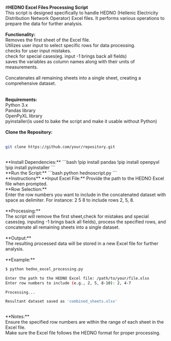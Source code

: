#**HEDNO Excel Files Processing Script**  <br>
This script is designed specifically to handle HEDNO (Hellenic Electricity Distribution Network Operator) Excel files. It performs various operations to prepare the data for further analysis.  <br>
  <br>
**Functionality:**  <br>
Removes the first sheet of the Excel file. <br> 
Utilizes user input to select specific rows for data processing.  <br>
checks for user input mistakes.  <br>
check for special cases(eg. input -1 brings back all fields)  <br>
saves the variables as column names along with their units of measurements. <br>   
Concatenates all remaining sheets into a single sheet, creating a comprehensive dataset.<br>    
  <br>
**Requirements:**  <br>
Python 3.x<br>
Pandas library<br>
OpenPyXL library<br>
pyinstaller(is used to bake the script and make it usable without Python)<br>
  <br>
**Clone the Repository:**<br>
  <br>
```bash
git clone https://github.com/your/repository.git
```
<br>
**Install Dependencies:**
```bash
!pip install pandas 
!pip install openpyxl
!pip install pyinstaller 
```
<br>
**Run the Script:**  
```bash
python hednoscript.py  
```
<br>
**Instructions**
**Input Excel File:**
Provide the path to the HEDNO Excel file when prompted.  
  <br>
**Row Selection:**  <br>
Enter the row numbers you want to include in the concatenated dataset with space as delimiter. For instance: 2 5 8 to include rows 2, 5, 8.<br>  
 <br>   
**Processing:**<br>  
The script will remove the first sheet,check for mistakes and special cases(eg. inputing -1 brings back all fields), process the specified rows, and concatenate all remaining sheets into a single dataset.<br>
  <br>
**Output:**<br>
The resulting processed data will be stored in a new Excel file for further analysis.<br>
  <br>
**Example:**

```bash
$ python hedno_excel_processing.py

Enter the path to the HEDNO Excel file: /path/to/your/file.xlsx
Enter row numbers to include (e.g., 2, 5, 8-10): 2, 4-7

Processing...

Resultant dataset saved as 'combined_sheets.xlsx'
```
<br>
**Notes:**  <br>
Ensure the specified row numbers are within the range of each sheet in the Excel file.  <br>
Make sure the Excel file follows the HEDNO format for proper processing.  <br>
